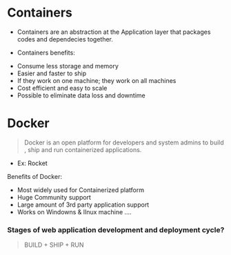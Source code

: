 # Containers

- Containers are an abstraction at the Application layer that packages codes and dependecies together.
 
-  Containers benefits:
 
 * Consume less storage and memory 
 * Easier and faster to ship
 * If they work on one machine; they work on all machines
 * Cost efficient and easy to scale
 * Possible to eliminate data loss and downtime


# Docker
> Docker is an open platform for developers and system admins to build , ship and run containerized applications.
 - Ex: Rocket 

Benefits of Docker:
- Most widely used for Containerized platform
- Huge Community  support
- Large amount of 3rd party application support
- Works on Windowns & lInux machine ....

### Stages of web application development and deployment cycle? 
> BUILD  + SHIP + RUN 

